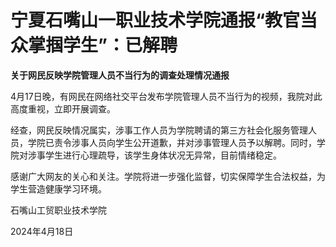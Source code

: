 # 宁夏石嘴山一职业技术学院通报“教官当众掌掴学生”：已解聘

**关于网民反映学院管理人员不当行为的调查处理情况通报**

4月17日晚，有网民在网络社交平台发布学院管理人员不当行为的视频，我院对此高度重视，立即开展调查。

经查，网民反映情况属实，涉事工作人员为学院聘请的第三方社会化服务管理人员，学院已责令涉事人员向学生公开道歉，并对涉事管理人员予以解聘。同时，学院对涉事学生进行心理疏导，该学生身体状况无异常，目前情绪稳定。

感谢广大网友的关心和关注。学院将进一步强化监督，切实保障学生合法权益，为学生营造健康学习环境。

石嘴山工贸职业技术学院

2024年4月18日

